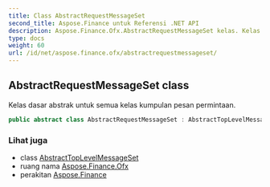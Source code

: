 ```yaml
---
title: Class AbstractRequestMessageSet
second_title: Aspose.Finance untuk Referensi .NET API
description: Aspose.Finance.Ofx.AbstractRequestMessageSet kelas. Kelas dasar abstrak untuk semua kelas kumpulan pesan permintaan.
type: docs
weight: 60
url: /id/net/aspose.finance.ofx/abstractrequestmessageset/
---
```

## AbstractRequestMessageSet class

Kelas dasar abstrak untuk semua kelas kumpulan pesan permintaan.

```csharp
public abstract class AbstractRequestMessageSet : AbstractTopLevelMessageSet
```

### Lihat juga

* class [AbstractTopLevelMessageSet](../abstracttoplevelmessageset/)
* ruang nama [Aspose.Finance.Ofx](../../aspose.finance.ofx/)
* perakitan [Aspose.Finance](../../)


